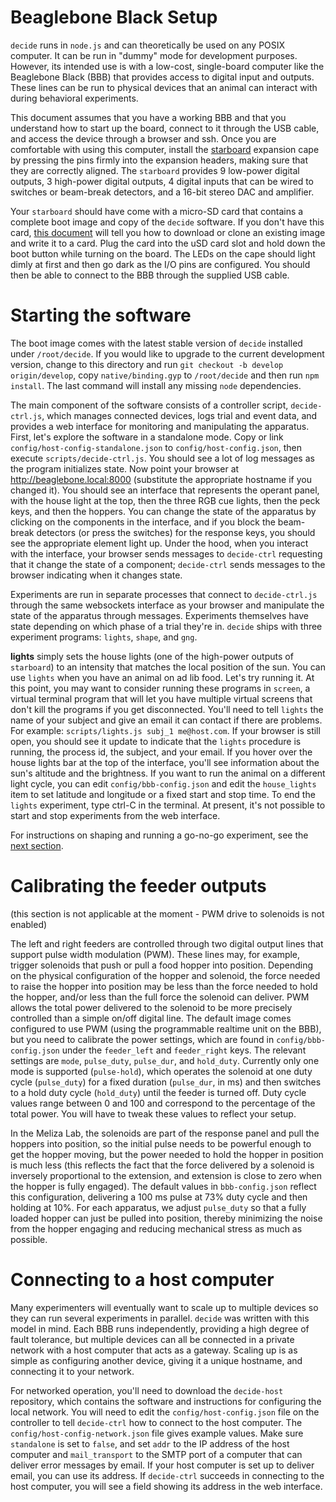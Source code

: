 
# Beaglebone Black Setup

`decide` runs in `node.js` and can theoretically be used on any POSIX computer. It can be run in "dummy" mode for development purposes. However, its intended use is with a low-cost, single-board computer like the Beaglebone Black (BBB) that provides access to digital input and outputs. These lines can be run to physical devices that an animal can interact with during behavioral experiments.

This document assumes that you have a working BBB and that you understand how to start up the board, connect to it through the USB cable, and access the device through a browser and ssh. Once you are comfortable with using this computer, install the [starboard](http://meliza.org/starboard/) expansion cape by pressing the pins firmly into the expansion headers, making sure that they are correctly aligned. The `starboard` provides 9 low-power digital outputs, 3 high-power digital outputs, 4 digital inputs that can be wired to switches or beam-break detectors, and a 16-bit stereo DAC and amplifier.

Your `starboard` should have come with a micro-SD card that contains a complete boot image and copy of the `decide` software. If you don't have this card, [this document](ossetup.md) will tell you how to download or clone an existing image and write it to a card.  Plug the card into the uSD card slot and hold down the boot button while turning on the board. The LEDs on the cape should light dimly at first and then go dark as the I/O pins are configured. You should then be able to connect to the BBB through the supplied USB cable.

# Starting the software

The boot image comes with the latest stable version of `decide` installed under `/root/decide`. If you would like to upgrade to the current development version, change to this directory and run `git checkout -b develop origin/develop`, copy `native/binding.gyp` to `/root/decide` and then run `npm install`. The last command will install any missing `node` dependencies.

The main component of the software consists of a controller script, `decide-ctrl.js`, which manages connected devices, logs trial and event data, and provides a web interface for monitoring and manipulating the apparatus.  First, let's explore the software in a standalone mode. Copy or link `config/host-config-standalone.json` to `config/host-config.json`, then execute `scripts/decide-ctrl.js`. You should see a lot of log messages as the program initializes state. Now point your browser at <http://beaglebone.local:8000> (substitute the appropriate hostname if you changed it). You should see an interface that represents the operant panel, with the house light at the top, then the three RGB cue lights, then the peck keys, and then the hoppers. You can change the state of the apparatus by clicking on the components in the interface, and if you block the beam-break detectors (or press the switches) for the response keys, you should see the appropriate element light up. Under the hood, when you interact with the interface, your browser sends messages to `decide-ctrl` requesting that it change the state of a component; `decide-ctrl` sends messages to the browser indicating when it changes state.

Experiments are run in separate processes that connect to `decide-ctrl.js` through the same websockets interface as your browser and manipulate the state of the apparatus through messages. Experiments themselves have state depending on which phase of a trial they're in. `decide` ships with three experiment programs: `lights`, `shape`, and `gng`.

**lights** simply sets the house lights (one of the high-power outputs of `starboard`) to an intensity that matches the local position of the sun.  You can use `lights` when you have an animal on ad lib food. Let's try running it.  At this point, you may want to consider running these programs in `screen`, a virtual terminal program that will let you have multiple virtual screens that don't kill the programs if you get disconnected. You'll need to tell `lights` the name of your subject and give an email it can contact if there are problems. For example: `scripts/lights.js subj_1 me@host.com`. If your browser is still open, you should see it update to indicate that the `lights` procedure is running, the process id, the subject, and your email. If you hover over the house lights bar at the top of the interface, you'll see information about the sun's altitude and the brightness.  If you want to run the animal on a different light cycle, you can edit `config/bbb-config.json` and edit the `house_lights` item to set latitude and longitude or a fixed start and stop time.  To end the `lights` experiment, type ctrl-C in the terminal. At present, it's not possible to start and stop experiments from the web interface.

For instructions on shaping and running a go-no-go experiment, see the [next section](experiments.md).

# Calibrating the feeder outputs

(this section is not applicable at the moment - PWM drive to solenoids is not enabled)

The left and right feeders are controlled through two digital output lines that support pulse width modulation (PWM). These lines may, for example, trigger solenoids that push or pull a food hopper into position. Depending on the physical configuration of the hopper and solenoid, the force needed to raise the hopper into position may be less than the force needed to hold the hopper, and/or less than the full force the solenoid can deliver. PWM allows the total power delivered to the solenoid to be more precisely controlled than a simple on/off digital line. The default image comes configured to use PWM (using the programmable realtime unit on the BBB), but you need to calibrate the power settings, which are found in `config/bbb-config.json` under the `feeder_left` and `feeder_right` keys. The relevant settings are `mode`, `pulse_duty`, `pulse_dur`, and `hold_duty`. Currently only one mode is supported (`pulse-hold`), which operates the solenoid at one duty cycle (`pulse_duty`) for a fixed duration (`pulse_dur`, in ms) and then switches to a hold duty cycle (`hold_duty`) until the feeder is turned off. Duty cycle values range between 0 and 100 and correspond to the percentage of the total power. You will have to tweak these values to reflect your setup.

In the Meliza Lab, the solenoids are part of the response panel and pull the hoppers into position, so the initial pulse needs to be powerful enough to get the hopper moving, but the power needed to hold the hopper in position is much less (this reflects the fact that the force delivered by a solenoid is inversely proportional to the extension, and extension is close to zero when the hopper is fully engaged). The default values in `bbb-config.json` reflect this configuration, delivering a 100 ms pulse at 73% duty cycle and then holding at 10%. For each apparatus, we adjust `pulse_duty` so that a fully loaded hopper can just be pulled into position, thereby minimizing the noise from the hopper engaging and reducing mechanical stress as much as possible.

# Connecting to a host computer

Many experimenters will eventually want to scale up to multiple devices so they can run several experiments in parallel. `decide` was written with this model in mind. Each BBB runs independently, providing a high degree of fault tolerance, but multiple devices can all be connected in a private network with a host computer that acts as a gateway. Scaling up is as simple as configuring another device, giving it a unique hostname, and connecting it to your network.

For networked operation, you'll need to download the `decide-host` repository, which contains the software and instructions for configuring the local network. You will need to edit the `config/host-config.json` file on the controller to tell `decide-ctrl` how to connect to the host computer. The `config/host-config-network.json` file gives example values. Make sure `standalone` is set to `false`, and set `addr` to the IP address of the host computer and `mail_transport` to the SMTP port of a computer that can deliver error messages by email. If your host computer is set up to deliver email, you can use its address. If `decide-ctrl` succeeds in connecting to the host computer, you will see a field showing its address in the web interface.
